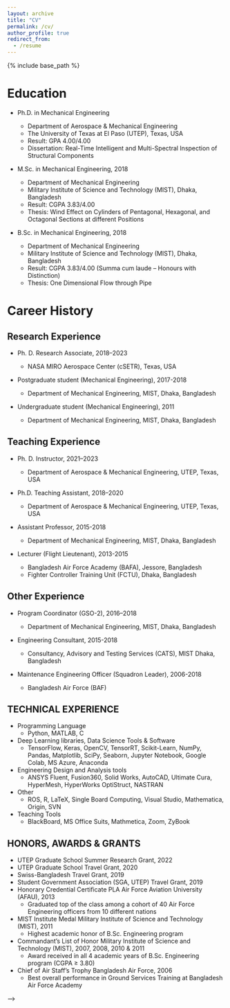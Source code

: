 ```yaml
---
layout: archive
title: "CV"
permalink: /cv/
author_profile: true
redirect_from:
  - /resume
---
```


{% include base_path %}

Education
======
<!-- * B.S. in GitHub, GitHub University, 2022 -->
* Ph.D. in Mechanical Engineering
  * Department of Aerospace & Mechanical Engineering
  * The University of Texas at El Paso (UTEP), Texas, USA
  * Result: GPA 4.00/4.00
  * Dissertation: Real-Time Intelligent and Multi-Spectral Inspection of Structural Components

* M.Sc. in Mechanical Engineering, 2018
  * Department of Mechanical Engineering
  * Military Institute of Science and Technology (MIST), Dhaka, Bangladesh
  * Result: CGPA 3.83/4.00 
  * Thesis: Wind Effect on Cylinders of Pentagonal, Hexagonal, and Octagonal Sections at different Positions

* B.Sc. in Mechanical Engineering, 2018
  * Department of Mechanical Engineering
  * Military Institute of Science and Technology (MIST), Dhaka, Bangladesh
  * Result: CGPA 3.83/4.00 (Summa cum laude – Honours with Distinction)
  * Thesis: One Dimensional Flow through Pipe

<!-- * M.S. in Jekyll, GitHub University, 2014
* Ph.D in Version Control Theory, GitHub University, 2018 (expected) -->

Career History
======
## Research Experience
* Ph. D. Research Associate, 2018–2023
  * NASA MIRO Aerospace Center (cSETR), Texas, USA

* Postgraduate student (Mechanical Engineering), 2017-2018 
  *  Department of Mechanical Engineering, MIST, Dhaka, Bangladesh

* Undergraduate student (Mechanical Engineering), 2011
  *  Department of Mechanical Engineering, MIST, Dhaka, Bangladesh

## Teaching Experience
* Ph. D. Instructor, 2021–2023
  * Department of Aerospace & Mechanical Engineering, UTEP, Texas, USA

* Ph.D. Teaching Assistant, 2018–2020
  * Department of Aerospace & Mechanical Engineering, UTEP, Texas, USA

* Assistant Professor, 2015-2018
  * Department of Mechanical Engineering, MIST, Dhaka, Bangladesh

* Lecturer (Flight Lieutenant), 2013-2015
  * Bangladesh Air Force Academy (BAFA), Jessore, Bangladesh
  * Fighter Controller Training Unit (FCTU), Dhaka, Bangladesh

## Other Experience
* Program Coordinator (GSO-2), 2016–2018
  * Department of Mechanical Engineering, MIST, Dhaka, Bangladesh

* Engineering Consultant, 2015-2018
  * Consultancy, Advisory and Testing Services (CATS), MIST
Dhaka, Bangladesh

* Maintenance Engineering Officer (Squadron Leader), 2006-2018
  * Bangladesh Air Force (BAF)



<!-- Work experience
======
* Summer 2015: Research Assistant
  * Github University
  * Duties included: Tagging issues
  * Supervisor: Professor Git

* Fall 2015: Research Assistant
  * Github University
  * Duties included: Merging pull requests
  * Supervisor: Professor Hub -->
  
## TECHNICAL EXPERIENCE
* Programming Language
  * Python, MATLAB, C
* Deep Learning libraries, Data Science Tools & Software
  * TensorFlow, Keras, OpenCV, TensorRT, Scikit-Learn, NumPy, Pandas, Matplotlib, SciPy, Seaborn, Jupyter Notebook, Google Colab, MS Azure, Anaconda
* Engineering Design and Analysis tools
  * ANSYS Fluent, Fusion360, Solid Works, AutoCAD, Ultimate Cura, HyperMesh, HyperWorks OptiStruct, NASTRAN
* Other
  * ROS, R, LaTeX, Single Board Computing, Visual Studio, Mathematica, Origin, SVN
* Teaching Tools
  * BlackBoard, MS Office Suits, Mathmetica, Zoom, ZyBook

## HONORS, AWARDS & GRANTS
* UTEP Graduate School Summer Research Grant, 2022
* UTEP Graduate School Travel Grant, 2020
* Swiss-Bangladesh Travel Grant, 2019
* Student Government Association (SGA, UTEP) Travel Grant, 2019
* Honorary Credential Certificate PLA Air Force Aviation University (AFAU), 2013
  * Graduated top of the class among a cohort of 40 Air Force Engineering officers from 10 different nations
* MIST Institute Medal Military Institute of Science and Technology (MIST), 2011
  * Highest academic honor of B.Sc. Engineering program
* Commandant’s List of Honor Military Institute of Science and Technology (MIST), 2007, 2008, 2010 & 2011
  * Award received in all 4 academic years of B.Sc. Engineering program (CGPA ≥ 3.80)
* Chief of Air Staff’s Trophy Bangladesh Air Force, 2006
  * Best overall performance in Ground Services Training at Bangladesh Air Force Academy


<!-- Skills
======
* Skill 1
* Skill 2
  * Sub-skill 2.1
  * Sub-skill 2.2
  * Sub-skill 2.3
* Skill 3 -->

<!-- Publications
======
  <ul>{% for post in site.publications %}
    {% include archive-single-cv.html %}
  {% endfor %}</ul> -->
  
<!-- Talks
======
  <ul>{% for post in site.talks %}
    {% include archive-single-talk-cv.html %}
  {% endfor %}</ul> -->
  
<!-- Teaching
======
  <ul>{% for post in site.teaching %}
    {% include archive-single-cv.html %}
  {% endfor %}</ul> -->
  
<!-- Service and leadership
======
<!-- * Currently signed in to 43 different slack teams --> -->
